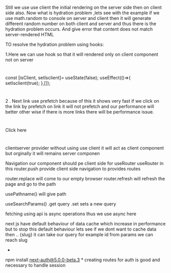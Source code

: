 Still we use use client the initial rendering on the server side then on client side also.
Now what is hydration problem ,lets see with the example if we use math.random to console on server and client then it will generate different random number on both client and server and thus there is the hydration problem occurs.
 And give error that content does not match server-rendered HTML

TO resolve the hydration problem using hooks:

1.Here we can use hook so that it will rendered only on client component not on server
#
const [isClient, setIsclient]= useState(false);
  useEffect(()=>{
    setIsclient(true);
  },[]);
#
2 . Next link use prefetch because of this it shows very fast if we click on the link
by prefetch on link it will not prefetch and our performance will better other wise if there is more links there will be performance issue.

#
<Link href="/" prefetch={false}>Click here </Link>

#
clientserver provider without using use client it will act as client component but orginally it will remains server  componen

Navigation
our component should pe client side for useRouter
useRouter in this  router.push provide client side navigation to provides routes

router.replace will come to our empty browser
router.refresh will refresh the page and go to the path

usePathname()
will give path

useSearchParams()
.get query
.set sets a new query

fetching using api is async operations thus we use async here

next js have default behaviour of data cache which increase in performance but to stop this default behaviour lets see
if we dont want to cache data then
..
{slug} it can take our query for example id
from params we can reach slug


<!-- install auth of this version because new one is unstable to define github and other profiles i get stuck on it for a while -->
*
npm install next-auth@5.0.0-beta.3
*
creating routes for auth is good and necessary to handle session